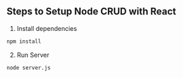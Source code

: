 ## Steps to Setup Node CRUD with React

1. Install dependencies

```bash
npm install
```

2. Run Server

```bash
node server.js
```